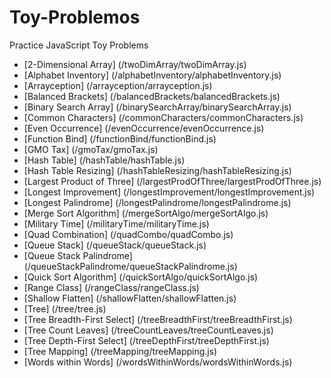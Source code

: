 # Toy-Problemos
Practice JavaScript Toy Problems

* [2-Dimensional Array] (/twoDimArray/twoDimArray.js)
* [Alphabet Inventory] (/alphabetInventory/alphabetInventory.js)
* [Arrayception] (/arrayception/arrayception.js)
* [Balanced Brackets] (/balancedBrackets/balancedBrackets.js)
* [Binary Search Array] (/binarySearchArray/binarySearchArray.js)
* [Common Characters] (/commonCharacters/commonCharacters.js)
* [Even Occurrence] (/evenOccurrence/evenOccurrence.js)
* [Function Bind] (/functionBind/functionBind.js)
* [GMO Tax] (/gmoTax/gmoTax.js)
* [Hash Table] (/hashTable/hashTable.js)
* [Hash Table Resizing] (/hashTableResizing/hashTableResizing.js)
* [Largest Product of Three] (/largestProdOfThree/largestProdOfThree.js)
* [Longest Improvement] (/longestImprovement/longestImprovement.js)
* [Longest Palindrome] (/longestPalindrome/longestPalindrome.js)
* [Merge Sort Algorithm] (/mergeSortAlgo/mergeSortAlgo.js)
* [Military Time] (/militaryTime/militaryTime.js)
* [Quad Combination] (/quadCombo/quadCombo.js)
* [Queue Stack] (/queueStack/queueStack.js)
* [Queue Stack Palindrome] (/queueStackPalindrome/queueStackPalindrome.js)
* [Quick Sort Algorithm] (/quickSortAlgo/quickSortAlgo.js)
* [Range Class] (/rangeClass/rangeClass.js)
* [Shallow Flatten] (/shallowFlatten/shallowFlatten.js)
* [Tree] (/tree/tree.js)
* [Tree Breadth-First Select] (/treeBreadthFirst/treeBreadthFirst.js)
* [Tree Count Leaves] (/treeCountLeaves/treeCountLeaves.js)
* [Tree Depth-First Select] (/treeDepthFirst/treeDepthFirst.js)
* [Tree Mapping] (/treeMapping/treeMapping.js)
* [Words within Words] (/wordsWithinWords/wordsWithinWords.js)
